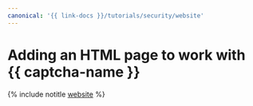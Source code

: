 ```yaml
---
canonical: '{{ link-docs }}/tutorials/security/website'
---
```


# Adding an HTML page to work with {{ captcha-name }}

{% include notitle [website](../../../_tutorials/security/website.md) %}